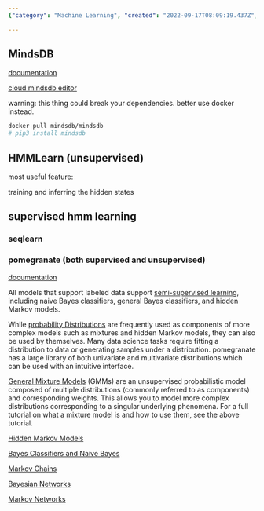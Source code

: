 ```yaml
---
{"category": "Machine Learning", "created": "2022-09-17T08:09:19.437Z", "date": "2022-09-17 08:09:19", "description": "In this article, the author compares MindsDB and Pomegranate. MindsDB is a platform that specializes in machine learning using time series data processing with hidden Markov models. On the other hand, Pomegranate is a Python library that provides probability models like mixture and hidden Markov models for univariate and multivariate distributions.", "modified": "2022-09-17T11:12:43.058Z", "tags": ["Machine Learning", "Time Series Data Processing", "Hidden Markov Models", "Python Library", "Probability Models", "Univariate Distributions", "Multivariate Distributions"], "title": "mindsdb, in-database machine learning, hidden markov model for time series processing, output a label as such for each element in the time series"}

---
```


## MindsDB

[documentation](https://docs.mindsdb.com/)

[cloud mindsdb editor](https://cloud.mindsdb.com/editor)

warning: this thing could break your dependencies. better use docker instead.
```bash
docker pull mindsdb/mindsdb
# pip3 install mindsdb

```

## HMMLearn (unsupervised)

most useful feature:

training and inferring the hidden states

## supervised hmm learning

### seqlearn

### pomegranate (both supervised and unsupervised)

[documentation](https://pomegranate.readthedocs.io)

All models that support labeled data support [semi-supervised learning](https://pomegranate.readthedocs.io/en/latest/semisupervised.html), including naive Bayes classifiers, general Bayes classifiers, and hidden Markov models.

While [probability Distributions](https://pomegranate.readthedocs.io/en/latest/Distributions.html#) are frequently used as components of more complex models such as mixtures and hidden Markov models, they can also be used by themselves. Many data science tasks require fitting a distribution to data or generating samples under a distribution. pomegranate has a large library of both univariate and multivariate distributions which can be used with an intuitive interface.

[General Mixture Models](https://pomegranate.readthedocs.io/en/latest/GeneralMixtureModel.html) (GMMs) are an unsupervised probabilistic model composed of multiple distributions (commonly referred to as components) and corresponding weights. This allows you to model more complex distributions corresponding to a singular underlying phenomena. For a full tutorial on what a mixture model is and how to use them, see the above tutorial.

[Hidden Markov Models](https://pomegranate.readthedocs.io/en/latest/HiddenMarkovModel.html)

[Bayes Classifiers and Naive Bayes](https://pomegranate.readthedocs.io/en/latest/NaiveBayes.html)

[Markov Chains](https://pomegranate.readthedocs.io/en/latest/MarkovChain.html)

[Bayesian Networks](https://pomegranate.readthedocs.io/en/latest/BayesianNetwork.html)

[Markov Networks](https://pomegranate.readthedocs.io/en/latest/MarkovNetwork.html)
